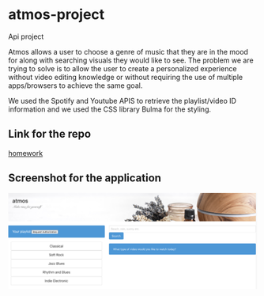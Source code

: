 # atmos-project
Api project


Atmos allows a user to choose a genre of music that they are in the mood for along with searching visuals they would like to see. The problem we are trying to solve is to allow the user to create a personalized experience without video editing knowledge or without requiring the use of multiple apps/browsers to achieve the same goal. 

We used the Spotify and Youtube APIS to retrieve the playlist/video ID information and we used the CSS library Bulma for the styling.


## Link for the repo

[homework](https://chergul.github.io/atmos-project/)

## Screenshot for the application

![Screenshot](screenshot.png)
